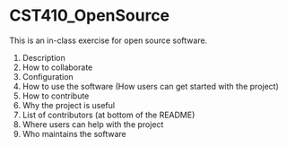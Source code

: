 # CST410_OpenSource
This is an in-class exercise for open source software.

1. Description
2. How to collaborate
3. Configuration
4. How to use the software (How users can get started with the project)
5. How to contribute
6. Why the project is useful
7. List of contributors (at bottom of the README)
8. Where users can help with the project
9. Who maintains the software
